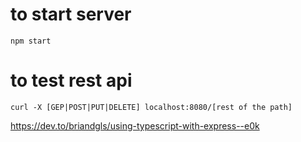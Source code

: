 # to start server

`npm start`

# to test rest api

`curl -X [GEP|POST|PUT|DELETE] localhost:8080/[rest of the path]`

https://dev.to/briandgls/using-typescript-with-express--e0k